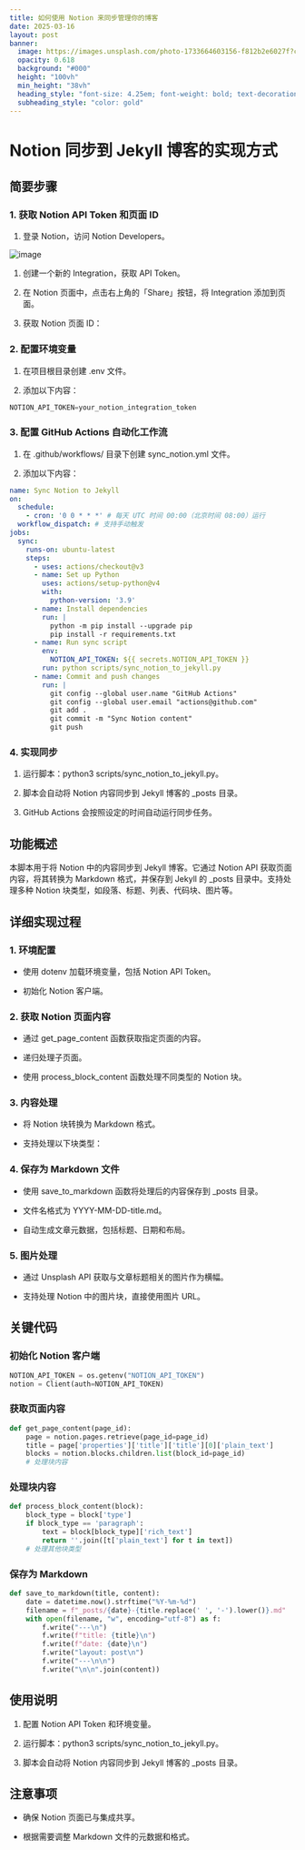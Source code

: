 ```yaml
---
title: 如何使用 Notion 来同步管理你的博客
date: 2025-03-16
layout: post
banner:
  image: https://images.unsplash.com/photo-1733664603156-f812b2e6027f?crop=entropy&cs=tinysrgb&fit=max&fm=jpg&ixid=M3w2OTIwMzJ8MHwxfHJhbmRvbXx8fHx8fHx8fDE3NDIxMzQ1NTh8&ixlib=rb-4.0.3&q=80&w=1080
  opacity: 0.618
  background: "#000"
  height: "100vh"
  min_height: "38vh"
  heading_style: "font-size: 4.25em; font-weight: bold; text-decoration: underline"
  subheading_style: "color: gold"
---
```


# Notion 同步到 Jekyll 博客的实现方式

## 简要步骤

### 1. 获取 Notion API Token 和页面 ID

1. 登录 Notion，访问 Notion Developers。

![image](https://prod-files-secure.s3.us-west-2.amazonaws.com/a7a0cc5a-89b9-4cda-8686-1fba0ca52f40/d19c1afe-dea5-4312-9333-786b0ba83054/image.png?X-Amz-Algorithm=AWS4-HMAC-SHA256&X-Amz-Content-Sha256=UNSIGNED-PAYLOAD&X-Amz-Credential=ASIAZI2LB4662DZPDSAV%2F20250316%2Fus-west-2%2Fs3%2Faws4_request&X-Amz-Date=20250316T141558Z&X-Amz-Expires=3600&X-Amz-Security-Token=IQoJb3JpZ2luX2VjENX%2F%2F%2F%2F%2F%2F%2F%2F%2F%2FwEaCXVzLXdlc3QtMiJHMEUCIQCsmY%2BkjInr5%2BBVFZgOFQLciOhAMBkKI1cQfjEB5HihYAIgJa%2FRiXFF%2BbDtm1%2Fzdkwp2wiDMUhuPQ0OujMsq%2B71hwgq%2FwMILhAAGgw2Mzc0MjMxODM4MDUiDGyN5AJASALxb2sNGyrcA6zek7%2FihrwxSS74%2FDMW0JxAfIrS%2FBKHpEiGCfKU%2Fb5oDY83olOgoK%2FKm9fQ%2F%2FXpl2OfzgzgBJdZ90ngDEvhvP2O3wqTtykpXLgAQ5saNM1KPUAJQiRYZ44mgnXB%2FWco0jPaF%2Fdc8UKjwNGy7JiJHT%2BhmeapYekHHF5TkM%2Bn%2BdaVPNCwZr55ZFedCQm1ZX3WWJVS4Wwj6xZ0U7lwRMsvJg6EOSQGWE7QzawJCLcq2SVvA%2BsKCl0hYj2eSwHC2jKcivDtlHOQDwS6%2FHS9CarBhPDHLxYkioVhluIeEbgv78e0q2mSrxpceRLf%2FZNwemTVfYkiEOeCrxDlKO0jcDLG0bvWye2QiamN%2BeUyrBpi%2B5jDDfBs0h9se%2BYUJ%2FyZGd4TveiTdv8qALfs0fcNvxXBLkzVWPiXMAo1%2BAP1o%2BNSN2t1Z5%2Bp7i44Msm9gxSpF5cAGjZVlUTsHRaXjlV9T8sVH7q%2FX%2Bt8SHVWxHW9hBkEL%2FIBzddL0Y%2Fo8op3zy%2FozTcSF5tS2CfkRRTZOtX5%2Fp0Xi8p8BPf5bfdgTzEQCCWBCl53yK0bRyVscDFMxwL9gkc4u%2FnIHltSBvMcLlnFXOXteZ%2B4K3UzI%2BONo7oHIU%2FRz5o3s4Vb05Z6CZUMFbg%2FMIeY274GOqUBQ5esd6HwdYTDr6qj%2B%2BSpCIGY6O8IivFRcgWgOJTzi6azclrqVY%2BMCB2s0d45rMhXvdw4A8OJLv26da6RMGhaGXD%2Fc3H%2FmKWDIcPYtvJxH%2BD42Vakn360mQabGU7xZXmlRQqSxRVdAYckon8da7yZPIlwME6k%2BvguHym3tOG6mTo72wIkdvxQafyQKSlYtPDGZsr%2BZecq%2B3BBt7vnGS39G9EXW%2BCk&X-Amz-Signature=ac80999146d2fc31c69a458ce1f1c0c7bf7d7a32e08c9ccb73d48bfe194fb2c4&X-Amz-SignedHeaders=host&x-id=GetObject)

1. 创建一个新的 Integration，获取 API Token。

1. 在 Notion 页面中，点击右上角的「Share」按钮，将 Integration 添加到页面。

1. 获取 Notion 页面 ID：


### 2. 配置环境变量

1. 在项目根目录创建 .env 文件。

1. 添加以下内容：

```javascript
NOTION_API_TOKEN=your_notion_integration_token
```

### 3. 配置 GitHub Actions 自动化工作流

1. 在 .github/workflows/ 目录下创建 sync_notion.yml 文件。

1. 添加以下内容：

```yaml
name: Sync Notion to Jekyll
on:
  schedule:
    - cron: '0 0 * * *' # 每天 UTC 时间 00:00（北京时间 08:00）运行
  workflow_dispatch: # 支持手动触发
jobs:
  sync:
    runs-on: ubuntu-latest
    steps:
      - uses: actions/checkout@v3
      - name: Set up Python
        uses: actions/setup-python@v4
        with:
          python-version: '3.9'
      - name: Install dependencies
        run: |
          python -m pip install --upgrade pip
          pip install -r requirements.txt
      - name: Run sync script
        env:
          NOTION_API_TOKEN: ${{ secrets.NOTION_API_TOKEN }}
        run: python scripts/sync_notion_to_jekyll.py
      - name: Commit and push changes
        run: |
          git config --global user.name "GitHub Actions"
          git config --global user.email "actions@github.com"
          git add .
          git commit -m "Sync Notion content"
          git push
```

### 4. 实现同步

1. 运行脚本：python3 scripts/sync_notion_to_jekyll.py。

1. 脚本会自动将 Notion 内容同步到 Jekyll 博客的 _posts 目录。

1. GitHub Actions 会按照设定的时间自动运行同步任务。

## 功能概述

本脚本用于将 Notion 中的内容同步到 Jekyll 博客。它通过 Notion API 获取页面内容，将其转换为 Markdown 格式，并保存到 Jekyll 的 _posts 目录中。支持处理多种 Notion 块类型，如段落、标题、列表、代码块、图片等。

## 详细实现过程

### 1. 环境配置

- 使用 dotenv 加载环境变量，包括 Notion API Token。

- 初始化 Notion 客户端。

### 2. 获取 Notion 页面内容

- 通过 get_page_content 函数获取指定页面的内容。

- 递归处理子页面。

- 使用 process_block_content 函数处理不同类型的 Notion 块。

### 3. 内容处理

- 将 Notion 块转换为 Markdown 格式。

- 支持处理以下块类型：


### 4. 保存为 Markdown 文件

- 使用 save_to_markdown 函数将处理后的内容保存到 _posts 目录。

- 文件名格式为 YYYY-MM-DD-title.md。

- 自动生成文章元数据，包括标题、日期和布局。

### 5. 图片处理

- 通过 Unsplash API 获取与文章标题相关的图片作为横幅。

- 支持处理 Notion 中的图片块，直接使用图片 URL。

## 关键代码

### 初始化 Notion 客户端

```python
NOTION_API_TOKEN = os.getenv("NOTION_API_TOKEN")
notion = Client(auth=NOTION_API_TOKEN)
```

### 获取页面内容

```python
def get_page_content(page_id):
    page = notion.pages.retrieve(page_id=page_id)
    title = page['properties']['title']['title'][0]['plain_text']
    blocks = notion.blocks.children.list(block_id=page_id)
    # 处理块内容
```

### 处理块内容

```python
def process_block_content(block):
    block_type = block['type']
    if block_type == 'paragraph':
        text = block[block_type]['rich_text']
        return ''.join([t['plain_text'] for t in text])
    # 处理其他块类型
```

### 保存为 Markdown

```python
def save_to_markdown(title, content):
    date = datetime.now().strftime("%Y-%m-%d")
    filename = f"_posts/{date}-{title.replace(' ', '-').lower()}.md"
    with open(filename, "w", encoding="utf-8") as f:
        f.write("---\n")
        f.write(f"title: {title}\n")
        f.write(f"date: {date}\n")
        f.write("layout: post\n")
        f.write("---\n\n")
        f.write("\n\n".join(content))
```

## 使用说明

1. 配置 Notion API Token 和环境变量。

1. 运行脚本：python3 scripts/sync_notion_to_jekyll.py。

1. 脚本会自动将 Notion 内容同步到 Jekyll 博客的 _posts 目录。

## 注意事项

- 确保 Notion 页面已与集成共享。

- 根据需要调整 Markdown 文件的元数据和格式。
